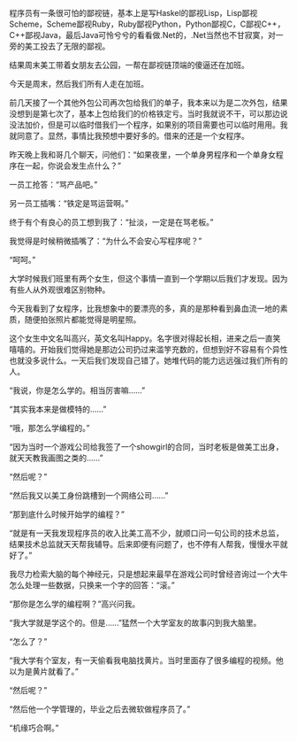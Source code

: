 程序员有一条很可怕的鄙视链，基本上是写Haskel的鄙视Lisp，Lisp鄙视Scheme，Scheme鄙视Ruby，Ruby鄙视Python，Python鄙视C，C鄙视C++，C++鄙视Java，最后Java可怜兮兮的看看做.Net的，.Net当然也不甘寂寞，对一旁的美工投去了无限的鄙视。

结果周末美工带着女朋友去公园，一帮在鄙视链顶端的傻逼还在加班。

今天是周末，然后我们所有人走在加班。

前几天接了一个其他外包公司再次包给我们的单子，我本来以为是二次外包，结果没想到是第七次了，基本上包给我们的价格铁定亏。当时我就说不干，可以那边说没法加价，但是可以临时借我们一个程序，如果别的项目需要也可以临时用用。我就同意了。显然，事情比我预想中要好多的。借来的还是一个女程序。

昨天晚上我和哥几个聊天，问他们：“如果夜里，一个单身男程序和一个单身女程序在一起，你说会发生点什么？”

一员工抢答：“骂产品吧。”

另一员工插嘴：“铁定是骂运营啊。”

终于有个有良心的员工想到我了：“扯淡，一定是在骂老板。”

我觉得是时候稍微插嘴了：“为什么不会安心写程序呢？”

“呵呵。”

大学时候我们班里有两个女生，但这个事情一直到一个学期以后我们才发现。因为有些人从外观很难区别物种。

今天我看到了女程序，比我想象中的要漂亮的多，真的是那种看到鼻血流一地的素质，随便拍张照片都能觉得是明星照。

这个女生中文名叫高兴，英文名叫Happy。名字很对得起长相，进来之后一直笑嘻嘻的。开始我们觉得她是那边公司扔过来滥竽充数的，但想到好不容易有个异性也就没多说什么。一天后我们发现自己错了。她堆代码的能力远远强过我们所有的人。

“我说，你是怎么学的。相当厉害嘛……”

“其实我本来是做模特的……”

“哦，那怎么学编程的。”

“因为当时一个游戏公司给我签了一个showgirl的合同，当时老板是做美工出身，就天天教我画图之类的……”

“然后呢？”

“然后我又以美工身份跳槽到一个网络公司……”

“那到底什么时候开始学的编程？”

“就是有一天我发现程序员的收入比美工高不少，就顺口问一句公司的技术总监，结果技术总监就天天帮我辅导。后来即便有问题了，也不停有人帮我，慢慢水平就好了。”

我尽力检索大脑的每个神经元，只是想起来最早在游戏公司时曾经咨询过一个大牛怎么处理一些数据，只换来一个字的回答：“滚。”

“那你是怎么学的编程啊？”高兴问我。

“我大学就是学这个的。但是……”猛然一个大学室友的故事闪到我大脑里。

“怎么了？”

“我大学有个室友，有一天偷看我电脑找黄片。当时里面存了很多编程的视频。他以为是黄片就看了。”

“然后呢？”

“然后他一个学管理的，毕业之后去微软做程序员了。”

“机缘巧合啊。”
